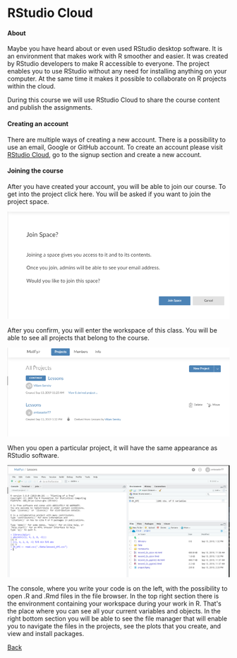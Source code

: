 # RStudio Cloud

#### About
Maybe you have heard about or even used RStudio desktop software. It is an environment that makes work with R smoother and easier. It was created by RStudio developers to make R accessible to everyone. The project enables you to use RStudio without any need for installing anything on your computer. At the same time it makes it possible to collaborate on R projects within the cloud.

During this course we will use RStudio Cloud to share the course content and publish the assignments.

#### Creating an account
There are multiple ways of creating a new account. There is a possibility to use an email, Google or GitHub account. To create an account please visit [RStudio Cloud](https://rstudio.cloud), go to the signup section and create a new account.

#### Joining the course
After you have created your account, you will be able to join our course. To get into the project click here. You will be asked if you want to join the project space.

![Join_space](Lesson_pictures/Join_space.PNG)

After you confirm, you will enter the workspace of this class. You will be able to see all projects that belong to the course. 

![Projects](Lesson_pictures/Projects.PNG)

When you open a particular project, it will have the same appearance as RStudio software.

![RStudio_environment](Lesson_pictures/RStudio_environment.PNG)

The console, where you write your code is on the left, with the possibility to open .R and .Rmd files in the file browser. In the top right section there is the environment containing your workspace during your work in R. That's the place where you can see all your current variables and objects. In the right bottom section you will be able to see the file manager that will enable you to navigate the files in the projects, see the plots that you create, and view and install packages.

[Back](/Lessons/Lesson1/README.md)
